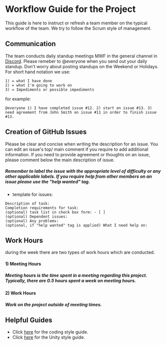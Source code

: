 # Workflow Guide for the Project
This guide is here to instruct or refresh a team member on the typical workflow of the team. We try to follow the Scrum style of management. 
## Communication
The team conducts daily standup meetings MWF in the general channel in [Discord](https://discordapp.com/channels/548010621212557313/548010621644439564). Please remeber to @everyone when you send out your daily standup. Don't worry about posting standups on the Weekend or Holidays.  For short hand notation we use:
```
1) = what I have done
2) = what I'm going to work on
3) = Impediments or possible impediments
```
for example:
```
@everyone 1) I have completed issue #12. 2) start on issue #13. 3) need agreement from John Smith on issue #11 in order to finish issue #13. 
```
## Creation of GitHub Issues
Please be clear and concise when writing the description for an issue. You can edit an issue's top/ main comment if you require to add additional information. If you need to provide agreement or thoughts on an issue, please comment below the main description of issue. 
##### Remember to label the issue with the appropriate level of difficulty or any other applicable labels. If you require help from other members on an issue please use the "help wanted" tag.
* template for issues:
```
Description of task:
Completion requirements for task:
(optional) task list in check box form: - [ ]
(optional) Dependent issues: 
(optional) Any problems:
(optional, if "help wanted" tag is applied) What I need help on:
```



## Work Hours
during the week there are two types of work hours which are conducted.
#### 1) Meeting Hours
##### Meeting hours is the time spent in a meeting regarding this project. Typically, there are 0.5 hours spent a week on meeting hours.
#### 2) Work Hours
##### Work on the project outside of meeting times.


## Helpful Guides
* Click [here](https://github.com/khcanniff/AR_UOP_Map/blob/master/Documentation/Guides/CodingStyle.md) for the coding style guide.
* Click [here](https://github.com/khcanniff/AR_UOP_Map/blob/master/Documentation/Guides/UnityStyleGuide.md) for the Unity style guide.
